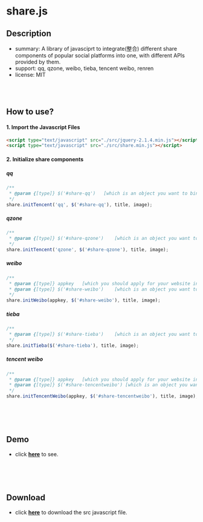 # share.js

## Description
- summary: A library of javasciprt to integrate(整合) different share components of popular social platforms into one, with different APIs provided by them.
- support: qq, qzone, weibo, tieba, tencent weibo, renren
- license: MIT

<br />
<br />

## How to use? 

#### 1. Import the Javascript Files

```html
<script type="text/javascript" src="./src/jquery-2.1.4.min.js"></script>
<script type="text/javascript" src="./src/share.min.js"></script>
```

#### 2. Initialize share components

##### qq

```js
/**
 * @param {[type]} $('#share-qq')	[which is an object you want to bind this event]
 */
share.initTencent('qq', $('#share-qq'), title, image); 
```

##### qzone

```js
/**
 * @param {[type]} $('#share-qzone')	[which is an object you want to bind this event]
 */
share.initTencent('qzone', $('#share-qzone'), title, image);
```

##### weibo

```js
/**
 * @param {[type]} appkey	[which you should apply for your website in http://open.weibo.com/connect]
 * @param {[type]} $('#share-weibo')	[which is an object you want to bind this event]
 */
share.initWeibo(appkey, $('#share-weibo'), title, image);
```

##### tieba

```js
/**
 * @param {[type]} $('#share-tieba')	[which is an object you want to bind this event]
 */
share.initTieba($('#share-tieba'), title, image); 
```

##### tencent weibo

```js
/**
 * @param {[type]} appkey	[which you should apply for your website in http://open.weibo.com/connect]
 * @param {[type]} $('#share-tencentweibo')	[which is an object you want to bind this event]
 */
share.initTencentWeibo(appkey, $('#share-tencentweibo'), title, image);
```

<br />
<br />
<br />

## Demo

- click [**here**](http://aleen42.github.io/example/share.js/sample.html) to see.

<br />
<br />
<br />

## Download

- click [**here**](https://raw.githubusercontent.com/SoundTooth/share.js/master/src/share.min.js) to download the src javascript file.

